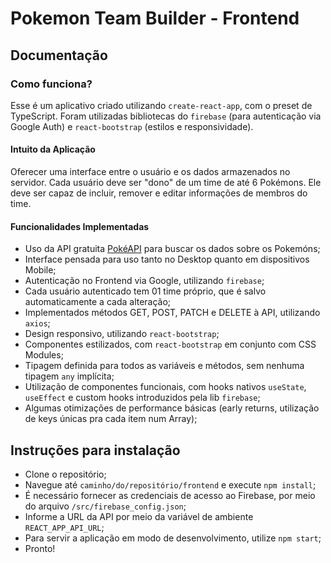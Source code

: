 # Pokemon Team Builder - Frontend

## Documentação

### Como funciona?
Esse é um aplicativo criado utilizando `create-react-app`, com o preset de TypeScript. Foram utilizadas bibliotecas do `firebase` (para autenticação via Google Auth) e `react-bootstrap` (estilos e responsividade).

#### Intuito da Aplicação
Oferecer uma interface entre o usuário e os dados armazenados no servidor. Cada usuário deve ser "dono" de um time de até 6 Pokémons. Ele deve ser capaz de incluir, remover e editar informações de membros do time.

#### Funcionalidades Implementadas

- Uso da API gratuita [PokéAPI](https://pokeapi.co/) para buscar os dados sobre os Pokemóns;
- Interface pensada para uso tanto no Desktop quanto em dispositivos Mobile;
- Autenticação no Frontend via Google, utilizando `firebase`;
- Cada usuário autenticado tem 01 time próprio, que é salvo automaticamente a cada alteração;
- Implementados métodos GET, POST, PATCH e DELETE à API, utilizando `axios`;
- Design responsivo, utilizando `react-bootstrap`;
- Componentes estilizados, com `react-bootstrap` em conjunto com CSS Modules;
- Tipagem definida para todos as variáveis e métodos, sem nenhuma tipagem `any` implícita;
- Utilização de componentes funcionais, com hooks nativos `useState`, `useEffect` e custom hooks introduzidos pela lib `firebase`;
- Algumas otimizações de performance básicas (early returns, utilização de keys únicas pra cada item num Array);

## Instruções para instalação

- Clone o repositório;
- Navegue até `caminho/do/repositório/frontend` e execute `npm install`;
- É necessário fornecer as credenciais de acesso ao Firebase, por meio do arquivo `/src/firebase_config.json`;
- Informe a URL da API por meio da variável de ambiente `REACT_APP_API_URL`;
- Para servir a aplicação em modo de desenvolvimento, utilize `npm start`;
- Pronto!